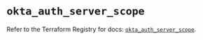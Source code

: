 # `okta_auth_server_scope`

Refer to the Terraform Registry for docs: [`okta_auth_server_scope`](https://registry.terraform.io/providers/okta/okta/4.13.0/docs/resources/auth_server_scope).
